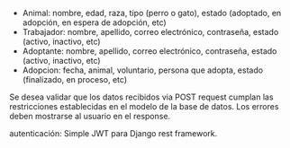 - Animal: nombre, edad, raza, tipo (perro o gato), estado (adoptado, en adopción, en espera de adopción, etc)
- Trabajador: nombre, apellido, correo electrónico, contraseña, estado (activo, inactivo, etc)
- Adoptante: nombre, apellido, correo electrónico, contraseña, estado (activo, inactivo, etc)
- Adopcion: fecha, animal, voluntario, persona que adopta, estado (finalizado, en proceso, etc)

Se desea validar que los datos recibidos via POST request cumplan
las restricciones establecidas en el modelo de la base de datos. 
Los errores deben mostrarse al usuario en el response.

autenticación: Simple JWT para Django rest framework.

